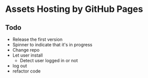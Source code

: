 # Assets Hosting by GitHub Pages


## Todo

- Release the first version
- Spinner to indicate that it's in progress
- Change repo
- Let user install
  - Detect user logged in or not
- log out
- refactor code
